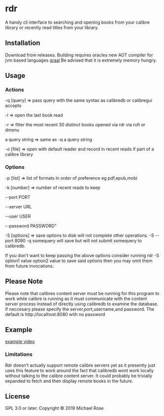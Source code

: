 # rdr

A handy cli interface to searching and opening books from your calibre library or recently read titles from your library.

## Installation

Download from releases. Building requires oracles new AOT compiler for jvm based languages [graal](http://www.graalvm.org) Be advised that it is extremely memory hungry.

## Usage

### Actions

  -q [query]     => pass query with the same syntax as calibredb or calibregui accepts

  -l             => open the last book read

  -r             => filter the most recent 30 distinct books opened via rdr via rofi or dmenu

  a query string => same as -q a query string

  -o [file]      => open with default reader and record in recent reads if part of a calibre library
  
### Options

  -p [list]      => list of formats in order of preference eg pdf,epub,mobi

  -k [number]    => number of recent reads to keep

  --port PORT

  --server URL

  --user USER

  --password PASSWORD"
  
  -S [options]   => save options to disk will not complete other operations. -S --port 8090 -q somequery will save but will not submit somequery to calibredb.
  
  If you don't want to keep passing the above options consider running rdr -S option1 value option2 value to save said options then you may omit them from future invocations.

## Please Note

  Please note that calibres content server must be running for this program to work while calibre is running as it must communicate with the
  content server process instead of directly using calibredb to examine the database. If neccesary please specify the server,port,username,and password.
  The default is http://localhost:8080 with no password

## Example

[example video](https://www.youtube.com/watch?v=RuWe0uhzrXE&)

### Limitations
Rdr doesn't actually support remote calibre servers yet as it presently just uses this feature to work around the fact that calibredb wont work locally without talking to the calibre content server.  It could probably be trivially expanded to fetch and then display remote books in the future.

## License

GPL 3.0 or later.
Copyright © 2019 Michael Rose
